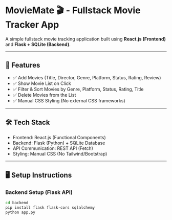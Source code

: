 # MovieMate 🎬 - Fullstack Movie Tracker App

A simple fullstack movie tracking application built using **React.js (Frontend)** and **Flask + SQLite (Backend)**.

---

## 🚀 Features
- ✅ Add Movies (Title, Director, Genre, Platform, Status, Rating, Review)
- ✅ Show Movie List on Click
- ✅ Filter & Sort Movies by Genre, Platform, Status, Rating, Title
- ✅ Delete Movies from the List
- ✅ Manual CSS Styling (No external CSS frameworks)

---

## 🛠️ Tech Stack
- Frontend: React.js (Functional Components)
- Backend: Flask (Python) + SQLite Database
- API Communication: REST API (Fetch)
- Styling: Manual CSS (No Tailwind/Bootstrap)

---

## 🖥️ Setup Instructions

### Backend Setup (Flask API)
```bash
cd backend
pip install flask flask-cors sqlalchemy
python app.py
